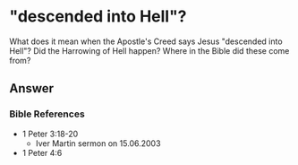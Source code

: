 # "descended into Hell"?

What does it mean when the Apostle's Creed says Jesus "descended into Hell"?
Did the Harrowing of Hell happen?
Where in the Bible did these come from?


## Answer

### Bible References
  * 1 Peter 3:18-20
      * Iver Martin sermon on 15.06.2003
  * 1 Peter 4:6
